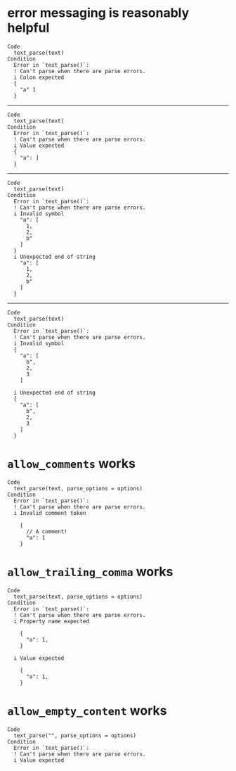 # error messaging is reasonably helpful

    Code
      text_parse(text)
    Condition
      Error in `text_parse()`:
      ! Can't parse when there are parse errors.
      i Colon expected
      {
        "a" 1
      }

---

    Code
      text_parse(text)
    Condition
      Error in `text_parse()`:
      ! Can't parse when there are parse errors.
      i Value expected
      {
        "a": ]
      }

---

    Code
      text_parse(text)
    Condition
      Error in `text_parse()`:
      ! Can't parse when there are parse errors.
      i Invalid symbol
        "a": [
          1,
          2,
          b"
        ]
      }
      i Unexpected end of string
        "a": [
          1,
          2,
          b"
        ]
      }

---

    Code
      text_parse(text)
    Condition
      Error in `text_parse()`:
      ! Can't parse when there are parse errors.
      i Invalid symbol
      {
        "a": [
          b",
          2,
          3
        ]
      
      i Unexpected end of string
      {
        "a": [
          b",
          2,
          3
        ]
      }

# `allow_comments` works

    Code
      text_parse(text, parse_options = options)
    Condition
      Error in `text_parse()`:
      ! Can't parse when there are parse errors.
      i Invalid comment token
      
        {
          // A comment!
          "a": 1
        }
        

# `allow_trailing_comma` works

    Code
      text_parse(text, parse_options = options)
    Condition
      Error in `text_parse()`:
      ! Can't parse when there are parse errors.
      i Property name expected
      
        {
          "a": 1,
        }
        
      i Value expected
      
        {
          "a": 1,
        }
        

# `allow_empty_content` works

    Code
      text_parse("", parse_options = options)
    Condition
      Error in `text_parse()`:
      ! Can't parse when there are parse errors.
      i Value expected

